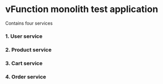 # vFunction monolith test application

Contains four services

### 1. User service
### 2. Product service
### 3. Cart service
### 4. Order service